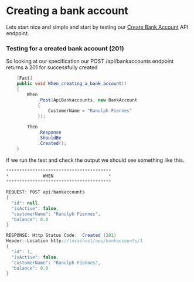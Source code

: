 # Creating a bank account

Lets start nice and simple and start by testing our [Create Bank Account](../../sample-banking-api/creating-a-bank-account.md) API endpoint.

### Testing for a created bank account \(201\)

So looking at our specification our POST /api/bankaccounts endpoint returns a 201 for successfully created 

```csharp
    [Fact]
    public void When_creating_a_bank_account()
    {
        When
            .Post(ApiBankaccounts, new BankAccount
            {
                CustomerName = "Ranulph Fiennes"
            });

        Then
            .Response
            .ShouldBe
            .Created();
    }
```

If we run the test and check the output we should see something like this.

```csharp
****************************************
*             WHEN                     *
****************************************

REQUEST: POST api/bankaccounts
{
  "id": null,
  "isActive": false,
  "customerName": "Ranulph Fiennes",
  "balance": 0.0
}

RESPONSE: Http Status Code:  Created (201)
Header::Location http://localhost/api/bankaccounts/1
{
  "id": 1,
  "isActive": false,
  "customerName": "Ranulph Fiennes",
  "balance": 0.0
}
```

### 


